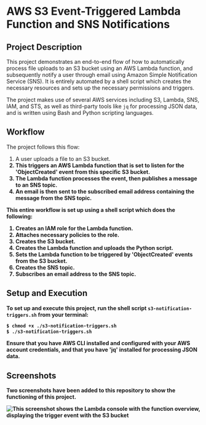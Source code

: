 # AWS S3 Event-Triggered Lambda Function and SNS Notifications

## Project Description

This project demonstrates an end-to-end flow of how to automatically process file uploads to an S3 bucket using an AWS Lambda function, and subsequently notify a user through email using Amazon Simple Notification Service (SNS). It is entirely automated by a shell script which creates the necessary resources and sets up the necessary permissions and triggers.

The project makes use of several AWS services including S3, Lambda, SNS, IAM, and STS, as well as third-party tools like `jq` for processing JSON data, and is written using Bash and Python scripting languages.

## Workflow

The project follows this flow:

1. A user uploads a file to an S3 bucket.<b>
2. This triggers an AWS Lambda function that is set to listen for the 'ObjectCreated' event from this specific S3 bucket.<b>
3. The Lambda function processes the event, then publishes a message to an SNS topic.<b>
4. An email is then sent to the subscribed email address containing the message from the SNS topic.<b>

This entire workflow is set up using a shell script which does the following:

1. Creates an IAM role for the Lambda function.<b>
2. Attaches necessary policies to the role.<b>
3. Creates the S3 bucket.<b>
4. Creates the Lambda function and uploads the Python script.<b>
5. Sets the Lambda function to be triggered by 'ObjectCreated' events from the S3 bucket.<b>
6. Creates the SNS topic.<b>
7. Subscribes an email address to the SNS topic.<b>

## Setup and Execution

To set up and execute this project, run the shell script `s3-notification-triggers.sh` from your terminal:

```bash
$ chmod +x ./s3-notification-triggers.sh
$ ./s3-notification-triggers.sh
```
Ensure that you have AWS CLI installed and configured with your AWS account credentials, and that you have 'jq' installed for processing JSON data.

## Screenshots
Two screenshots have been added to this repository to show the functioning of this project.

![This screenshot shows the Lambda console with the function overview, displaying the trigger event with the S3 bucket](https://github.com/imsalmanmalik/AWS-S3-Event-Triggered-Lambda-Notifier/assets/121328365/c163e67f-267f-46e4-ad34-fc0ca61a2840)
